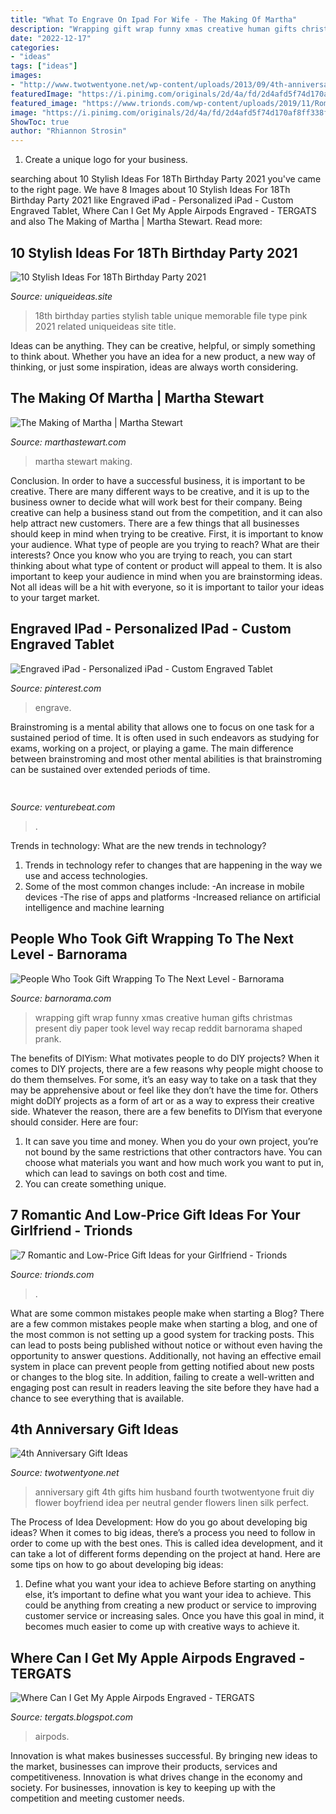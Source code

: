 ```yaml
---
title: "What To Engrave On Ipad For Wife - The Making Of Martha"
description: "Wrapping gift wrap funny xmas creative human gifts christmas present diy paper took level way recap reddit barnorama shaped prank"
date: "2022-12-17"
categories:
- "ideas"
tags: ["ideas"]
images:
- "http://www.twotwentyone.net/wp-content/uploads/2013/09/4th-anniversary-gift-ideas-for-him.jpg"
featuredImage: "https://i.pinimg.com/originals/2d/4a/fd/2d4afd5f74d170af8ff338fa288a081e.jpg"
featured_image: "https://www.trionds.com/wp-content/uploads/2019/11/Romantic-Gift-Ideas-for-your-Girlfriend.jpg"
image: "https://i.pinimg.com/originals/2d/4a/fd/2d4afd5f74d170af8ff338fa288a081e.jpg"
ShowToc: true
author: "Rhiannon Strosin"
---
```



1. Create a unique logo for your business.

	

		
searching about 10 Stylish Ideas For 18Th Birthday Party 2021 you've came to the right page. We have 8 Images about 10 Stylish Ideas For 18Th Birthday Party 2021 like Engraved iPad - Personalized iPad - Custom Engraved Tablet, Where Can I Get My Apple Airpods Engraved - TERGATS and also The Making of Martha | Martha Stewart. Read more:
		
    
## 10 Stylish Ideas For 18Th Birthday Party 2021

<img loading=lazy src="https://www.uniqueideas.site/wp-content/uploads/best-18th-birthday-party-ideas-margusriga-baby-party-memorable-4.jpg" onerror="this.onerror=null;this.src='https://tse3.mm.bing.net/th?id=OIP.QApXYSHlOEDa5wes7AGHTAHaE8&amp;pid=15.1';" alt="10 Stylish Ideas For 18Th Birthday Party 2021">

_Source: uniqueideas.site_

>18th birthday parties stylish table unique memorable file type pink 2021 related uniqueideas site title. 

	

Ideas can be anything. They can be creative, helpful, or simply something to think about. Whether you have an idea for a new product, a new way of thinking, or just some inspiration, ideas are always worth considering.

    
## The Making Of Martha | Martha Stewart

<img loading=lazy src="http://assets.marthastewart.com/styles/wmax-570/d22/martha-vintage-photos6/martha-vintage-photos6_sq.jpg?itok=CpKYqXU7" onerror="this.onerror=null;this.src='https://tse1.mm.bing.net/th?id=OIP.17lkrridahJJAs8mAHyb6wHaHa&amp;pid=15.1';" alt="The Making of Martha | Martha Stewart">

_Source: marthastewart.com_

>martha stewart making. 

	

Conclusion.
In order to have a successful business, it is important to be creative. There are many different ways to be creative, and it is up to the business owner to decide what will work best for their company. Being creative can help a business stand out from the competition, and it can also help attract new customers. There are a few things that all businesses should keep in mind when trying to be creative.
First, it is important to know your audience. What type of people are you trying to reach? What are their interests? Once you know who you are trying to reach, you can start thinking about what type of content or product will appeal to them. It is also important to keep your audience in mind when you are brainstorming ideas. Not all ideas will be a hit with everyone, so it is important to tailor your ideas to your target market.

    
## Engraved IPad - Personalized IPad - Custom Engraved Tablet

<img loading=lazy src="https://i.pinimg.com/originals/2d/4a/fd/2d4afd5f74d170af8ff338fa288a081e.jpg" onerror="this.onerror=null;this.src='https://tse1.mm.bing.net/th?id=OIP.bJvspa5WsWvShRkX0G0snwHaEK&amp;pid=15.1';" alt="Engraved iPad - Personalized iPad - Custom Engraved Tablet">

_Source: pinterest.com_

>engrave. 

	

Brainstroming is a mental ability that allows one to focus on one task for a sustained period of time. It is often used in such endeavors as studying for exams, working on a project, or playing a game. The main difference between brainstroming and most other mental abilities is that brainstroming can be sustained over extended periods of time.

    
## 

<img loading=lazy src="https://venturebeat.com/wp-content/uploads/2019/11/photoshopipad.jpg" onerror="this.onerror=null;this.src='https://tse4.mm.bing.net/th?id=OIP.z0Cxihs-U0tIJIaoh2pT5AHaFw&amp;pid=15.1';" alt="">

_Source: venturebeat.com_

>. 

	

Trends in technology: What are the new trends in technology?
1. Trends in technology refer to changes that are happening in the way we use and access technologies. 
2. Some of the most common changes include: 
-An increase in mobile devices 
-The rise of apps and platforms 
-Increased reliance on artificial intelligence and machine learning 

    
## People Who Took Gift Wrapping To The Next Level - Barnorama

<img loading=lazy src="http://www.barnorama.com/wp-content/images/2014/01/Gift-Wrapping/15-Gift-Wrapping.jpg" onerror="this.onerror=null;this.src='https://tse1.mm.bing.net/th?id=OIP.tCdqzSG1e9qAmFUcqrxrHgHaLH&amp;pid=15.1';" alt="People Who Took Gift Wrapping To The Next Level - Barnorama">

_Source: barnorama.com_

>wrapping gift wrap funny xmas creative human gifts christmas present diy paper took level way recap reddit barnorama shaped prank. 

	

The benefits of DIYism: What motivates people to do DIY projects?
When it comes to DIY projects, there are a few reasons why people might choose to do them themselves. For some, it’s an easy way to take on a task that they may be apprehensive about or feel like they don’t have the time for. Others might doDIY projects as a form of art or as a way to express their creative side. Whatever the reason, there are a few benefits to DIYism that everyone should consider. Here are four: 
1) It can save you time and money. When you do your own project, you’re not bound by the same restrictions that other contractors have. You can choose what materials you want and how much work you want to put in, which can lead to savings on both cost and time. 
2) You can create something unique.

    
## 7 Romantic And Low-Price Gift Ideas For Your Girlfriend - Trionds

<img loading=lazy src="https://www.trionds.com/wp-content/uploads/2019/11/Romantic-Gift-Ideas-for-your-Girlfriend.jpg" onerror="this.onerror=null;this.src='https://tse2.mm.bing.net/th?id=OIP.OtO5NXifr_QJNkiH7JWMcwHaE7&amp;pid=15.1';" alt="7 Romantic and Low-Price Gift Ideas for your Girlfriend - Trionds">

_Source: trionds.com_

>. 

	

What are some common mistakes people make when starting a Blog?
There are a few common mistakes people make when starting a blog, and one of the most common is not setting up a good system for tracking posts. This can lead to posts being published without notice or without even having the opportunity to answer questions. Additionally, not having an effective email system in place can prevent people from getting notified about new posts or changes to the blog site. In addition, failing to create a well-written and engaging post can result in readers leaving the site before they have had a chance to see everything that is available.

    
## 4th Anniversary Gift Ideas

<img loading=lazy src="http://www.twotwentyone.net/wp-content/uploads/2013/09/4th-anniversary-gift-ideas-for-him.jpg" onerror="this.onerror=null;this.src='https://tse1.mm.bing.net/th?id=OIP.2JUB-k4DvJ62wmJZ4uTH8QHaKS&amp;pid=15.1';" alt="4th Anniversary Gift Ideas">

_Source: twotwentyone.net_

>anniversary gift 4th gifts him husband fourth twotwentyone fruit diy flower boyfriend idea per neutral gender flowers linen silk perfect. 

	

The Process of Idea Development: How do you go about developing big ideas?
When it comes to big ideas, there’s a process you need to follow in order to come up with the best ones. This is called idea development, and it can take a lot of different forms depending on the project at hand. Here are some tips on how to go about developing big ideas:
1. Define what you want your idea to achieve 
Before starting on anything else, it’s important to define what you want your idea to achieve. This could be anything from creating a new product or service to improving customer service or increasing sales. Once you have this goal in mind, it becomes much easier to come up with creative ways to achieve it.

    
## Where Can I Get My Apple Airpods Engraved - TERGATS

<img loading=lazy src="https://i.pinimg.com/originals/fe/2d/e9/fe2de93f7b3d529ad1adc1782e642226.jpg" onerror="this.onerror=null;this.src='https://tse1.mm.bing.net/th?id=OIP.KspYeCwHAYBQvjLECFKCpAHaJ4&amp;pid=15.1';" alt="Where Can I Get My Apple Airpods Engraved - TERGATS">

_Source: tergats.blogspot.com_

>airpods. 

	

Innovation is what makes businesses successful. By bringing new ideas to the market, businesses can improve their products, services and competitiveness. Innovation is what drives change in the economy and society. For businesses, innovation is key to keeping up with the competition and meeting customer needs.

